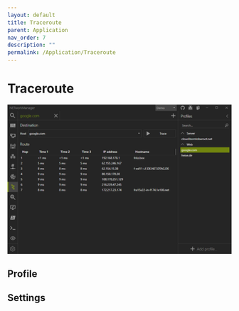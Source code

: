 ```yaml
---
layout: default
title: Traceroute
parent: Application
nav_order: 7
description: ""
permalink: /Application/Traceroute
---
```


# Traceroute

![Traceroute](07_Traceroute.png)

## Profile

## Settings